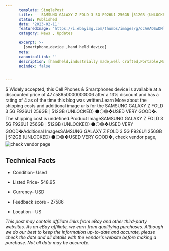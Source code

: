 ```yaml
---
      template: SinglePost
      title: -- SAMSUNG GALAXY Z FOLD 3 5G F926U1 256GB │512GB (UNLOCKED) ⚫️⚪️🟢❖USED VERY GOOD❖
      status: Published
      date: '2023-02-11'
      featuredImage: 'https://i.ebayimg.com/thumbs/images/g/ocAAAOSwDMljawtE/s-l225.jpg'
      category: News , Updates

      excerpt: >-
        [smartphone,device ,hand held device]
      meta:
      canonicalLink: ''
      description: [handheld,industrially made,well crafted,Portable,Mobile,Compact,Convenient,Lightweight,Maneuverable,Man-portable,Miniature,Carriable,Hand-held,Light,Holdable,Transportable,Mobile device,Pocket-sized,On-the-go,Wireless,Cordless,Compact size,Convenient size, smartphone,device ,hand held device]
      noindex: false

        
---
```

$
    Widely accepted, this Cell Phones & Smartphones device is available at a discounted price of 477.58650000000006 after a 13% discount and has a rating of 4 as of the time this blog was written.Learn More about the shipping costs and additional image urls for the SAMSUNG GALAXY Z FOLD 3 5G F926U1 256GB │512GB (UNLOCKED) ⚫️⚪️🟢❖USED VERY GOOD❖. The shipping cost is undefined.Product ImageSAMSUNG GALAXY Z FOLD 3 5G F926U1 256GB │512GB (UNLOCKED) ⚫️⚪️🟢❖USED VERY GOOD❖Additional ImagesSAMSUNG GALAXY Z FOLD 3 5G F926U1 256GB │512GB (UNLOCKED) ⚫️⚪️🟢❖USED VERY GOOD❖, check vendor page, ![check vendor page](https://origin-galleryplus.ebayimg.com/ws/web/225348637221_2_0_1/225x225.jpg,https://origin-galleryplus.ebayimg.com/ws/web/225348637221_3_0_1/225x225.jpg,https://origin-galleryplus.ebayimg.com/ws/web/225348637221_4_0_1/225x225.jpg)
    
    

 ## Technical Facts 



     
      

 - Condition- Used 


      

 - Listed Price- 548.95 


      

 - Currency- USD 


      

 - Feedback score - 27586 


      

 - Location - US 


      
      

 *_This post may contain affiliate links from eBay and other third-party websites. As an eBay affiliate, we earn from qualifying purchases. Although we do our best to keep the information up-to-date and accurate, please check the date and all details with the vendor's website before making a purchase. Not all data may be accurate._*



    
    
    
    
    
